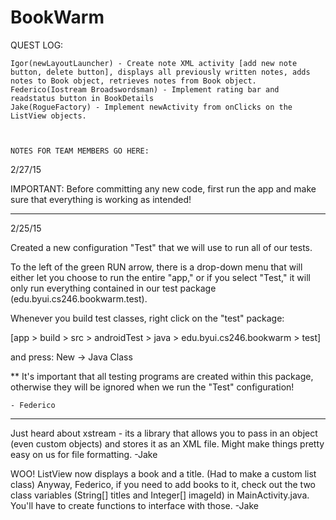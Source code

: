 # BookWarm

QUEST LOG:
~~~~~~~~~~
Igor(newLayoutLauncher) - Create note XML activity [add new note button, delete button], displays all previously written notes, adds notes to Book object, retrieves notes from Book object.
Federico(Iostream Broadswordsman) - Implement rating bar and readstatus button in BookDetails
Jake(RogueFactory) - Implement newActivity from onClicks on the ListView objects.



NOTES FOR TEAM MEMBERS GO HERE:
~~~~~~~~~~~~~~~~~~~~~~~~~~~~~~~
2/27/15

IMPORTANT: Before committing any new code, first run the app and make sure
that everything is working as intended!

---------------------------------------------------------------------------------------------------
2/25/15

Created a new configuration "Test" that we will use to run all of our tests.

To the left of the green RUN arrow, there is a drop-down menu that will either 
let you choose to run the entire "app," or if you select "Test," it will only 
run everything contained in our test package (edu.byui.cs246.bookwarm.test).

Whenever you build test classes, right click on the "test" package:

[app > build > src > androidTest > java > edu.byui.cs246.bookwarm > test]

and press: New -> Java Class


** It's important that all testing programs are created within this package, 
otherwise they will be ignored when we run the "Test" configuration!

    - Federico
---------------------------------------------------------------------------------------------------

Just heard about xstream - its a library that allows you to pass in an object (even custom objects) and stores it as an XML file. Might make things pretty easy on us for file formatting.
-Jake

WOO! ListView now displays a book and a title. (Had to make a custom list class) Anyway, Federico, if you need to add books to it, check out the two class variables (String[] titles and Integer[] imageId) in MainActivity.java. You'll have to create functions to interface with those.
-Jake
